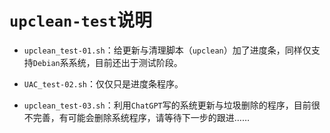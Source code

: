 # `upclean-test`说明

- `upclean_test-01.sh`：给更新与清理脚本（`upclean`）加了进度条，同样仅支持`Debian`系系统，目前还出于测试阶段。

- `UAC_test-02.sh`：仅仅只是进度条程序。

- `upclean_test-03.sh`：利用`ChatGPT`写的系统更新与垃圾删除的程序，目前很不完善，有可能会删除系统程序，请等待下一步的跟进……
